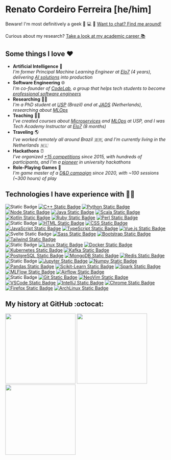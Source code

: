 # Renato Cordeiro Ferreira [he/him]

Beware! I'm most definitively a geek 🚀 💻 🖖 [Want to chat? Find me around!](https://linktr.ee/renatocf)

Curious about my research? [Take a look at my academic career 📚](https://renatocf.xyz/lattes)

## Some things I love ❤️

- **Artificial Intelligence** 🤖 <br> _I'm former Principal Machine Learning Engineer at [Elo7][elo7] (4 years), delivering [AI solutions][PaperHIDRA] into production_
- **Software Engineering** 🌐 <br> _I'm co-founder of [CodeLab][codelab], a group that helps tech students to become [professional software engineers][NewsCodeLab]_
- **Researching** 🧑‍🎓 <br> _I'm a PhD student at [USP][usp] (Brazil) and at [JADS][jads] (Netherlands), researching about [MLOps][PitchPhD]_
- **Teaching** 👨‍🏫 <br> _I've created courses about [Microservices][ClassesCS] and [MLOps][ClassesIS] at USP, and I was Tech Academy Instructor at [Elo7][elo7] (8 months)_
- **Traveling** 🌎 <br> _I've worked remotely all around Brazil 🇧🇷, and I'm currently living in the Netherlands 🇳🇱_
- **Hackathons** ⏰ <br> _I've organized [+15 competitions][PaperHackathon] since 2015, with hundreds of participants, and I'm a [pioneer][NewsHackathon] in university hackathons_
- **Role-Playing Games** 🐲 <br> _I'm game master of a [D&D campaign][StoriesVD] since 2020, with ~100 sessions  (~300 hours) of play_

## Technologies I have experience with 👨‍💻

![Static Badge](https://img.shields.io/badge/back-black?style=for-the-badge)
[![C++ Static Badge](https://img.shields.io/badge/C%2B%2B-%2300599C?style=for-the-badge&logo=c%2B%2B)](https://github.com/renatocf/probability)
[![Python Static Badge](https://img.shields.io/badge/Python-%233776AB?style=for-the-badge&logo=python&logoColor=white)](https://github.com/renatocf/intelligent-systems-project)
[![Node Static Badge](https://img.shields.io/badge/node-%23339933?style=for-the-badge&logo=node.js&logoColor=white)](https://gitlab.com/uspcodelab/courses/MAC0475-2020/hacknizer/auth-api)
[![Java Static Badge](https://img.shields.io/badge/Java-orangered?style=for-the-badge&logo=coffeescript&logoColor=white)](https://github.com/renatocf/MAC0242-PROJECT)
[![Scala Static Badge](https://img.shields.io/badge/Scala-%23DC322F?style=for-the-badge&logo=scala&logoColor=white)](https://github.com/renatocf/exploring-mars)
[![Kotlin Static Badge](https://img.shields.io/badge/Kotlin-%237F52FF?style=for-the-badge&logo=kotlin&logoColor=white)](https://github.com/galaxy-raiders/galaxy-raiders-api)
[![Ruby Static Badge](https://img.shields.io/badge/ruby-%23CC342D?style=for-the-badge&logo=ruby&logoColor=white)](https://github.com/acessoajustica/acessoajustica)
[![Perl Static Badge](https://img.shields.io/badge/Perl-%2339457E?style=for-the-badge&logo=perl&logoColor=white)](https://github.com/renatocf/colorgrind)
<br>
![Static Badge](https://img.shields.io/badge/front-black?style=for-the-badge)
[![HTML Static Badge](https://img.shields.io/badge/html-%23E34F26?style=for-the-badge&logo=html5&logoColor=white)]()
[![CSS Static Badge](https://img.shields.io/badge/css-%231572B6?style=for-the-badge&logo=css3&logoColor=white)](https://github.com/uspcodelab/site-uspcodelab/tree/v1)
[![JavaScript Static Badge](https://img.shields.io/badge/JS-%23F7DF1E?style=for-the-badge&logo=javascript&logoColor=black)]()
[![TypeScript Static Badge](https://img.shields.io/badge/TS-%233178C6?style=for-the-badge&logo=typescript&logoColor=white)]()
[![Vue.js Static Badge](https://img.shields.io/badge/Vue-%234FC08D?style=for-the-badge&logo=vue.js&logoColor=white)](https://github.com/renatocf/poster-eppc)
![Svelte Static Badge](https://img.shields.io/badge/Svelte-%23FF3E00?style=for-the-badge&logo=svelte&logoColor=white)
[![Sass Static Badge](https://img.shields.io/badge/Sass-%23CC6699?style=for-the-badge&logo=sass&logoColor=white)](https://github.com/uspcodelab/site-uspcodelab/tree/v1)
[![Bootstrap Static Badge](https://img.shields.io/badge/BS-%237952B3?style=for-the-badge&logo=bootstrap&logoColor=white)](https://github.com/uspcodelab/site-uspcodelab/tree/v1)
[![Tailwind Static Badge](https://img.shields.io/badge/Tailwind-%2306B6D4?style=for-the-badge&logo=tailwindcss&logoColor=white)](https://gitlab.com/uspcodelab/jobs/florestas/)
<br>
![Static Badge](https://img.shields.io/badge/infra-black?style=for-the-badge)
[![Linux Static Badge](https://img.shields.io/badge/linux-%23FCC624?style=for-the-badge&logo=linux&logoColor=black)]()
[![Docker Static Badge](https://img.shields.io/badge/docker-%232496ED?style=for-the-badge&logo=docker&logoColor=white)]()
[![Kubernetes Static Badge](https://img.shields.io/badge/kubernetes-%23326CE5?style=for-the-badge&logo=kubernetes&logoColor=white)]()
[![Kafka Static Badge](https://img.shields.io/badge/Kafka-%23231F20?style=for-the-badge&logo=apachekafka&logoColor=white)](https://gitlab.com/renatocf/MAC0350-PROJECT)
[![PostgreSQL Static Badge](https://img.shields.io/badge/Postgres-%234169E1?style=for-the-badge&logo=postgresql&logoColor=white)](https://gitlab.com/renatocf/MAC0350-PROJECT)
[![MongoDB Static Badge](https://img.shields.io/badge/MongoDB-%2347A248?style=for-the-badge&logo=mongodb&logoColor=white)](https://gitlab.com/renatocf/MAC0350-PROJECT)
[![Redis Static Badge](https://img.shields.io/badge/Redis-%23DC382D?style=for-the-badge&logo=redis&logoColor=white)](https://gitlab.com/renatocf/MAC0350-PROJECT)
<br>
![Static Badge](https://img.shields.io/badge/data-black?style=for-the-badge)
[![Jupyter Static Badge](https://img.shields.io/badge/jupyter-%23F37626?style=for-the-badge&logo=jupyter&logoColor=white)](https://github.com/renatocf/MAC5832-PROJECT)
[![Numpy Static Badge](https://img.shields.io/badge/numpy-%23013243?style=for-the-badge&logo=numpy&logoColor=white)](https://github.com/renatocf/MAC5832-PROJECT)
[![Pandas Static Badge](https://img.shields.io/badge/pandas-%23150458?style=for-the-badge&logo=pandas&logoColor=white)](https://github.com/renatocf/MAC5832-PROJECT)
[![Scikit-Learn Static Badge](https://img.shields.io/badge/SKLearn-%23F7931E?style=for-the-badge&logo=scikitlearn&logoColor=white)](https://github.com/renatocf/MAC5832-PROJECT)
[![Spark Static Badge](https://img.shields.io/badge/Spark-%23E25A1C?style=for-the-badge&logo=apachespark&logoColor=white)]()
[![MLFlow Static Badge](https://img.shields.io/badge/MLFlow-%230194E2?style=for-the-badge&logo=mlflow&logoColor=white)]()
[![Airflow Static Badge](https://img.shields.io/badge/Airflow-%23017CEE?style=for-the-badge&logo=apacheairflow&logoColor=white)]()
<br>
![Static Badge](https://img.shields.io/badge/tool-black?style=for-the-badge)
[![Git Static Badge](https://img.shields.io/badge/git-%23F05032?style=for-the-badge&logo=git&logoColor=white)]()
[![NeoVim Static Badge](https://img.shields.io/badge/neovim-%2357A143?style=for-the-badge&logo=neovim&logoColor=white)](https://github.com/renatocf/dotfiles)
[![VSCode Static Badge](https://img.shields.io/badge/vscode-%23007ACC?style=for-the-badge&logo=visualstudiocode&logoColor=white)]()
[![IntelliJ Static Badge](https://img.shields.io/badge/intellij-%23000000?style=for-the-badge&logo=intellijidea&logoColor=white)]()
[![Chrome Static Badge](https://img.shields.io/badge/chrome-%234285F4?style=for-the-badge&logo=googlechrome&logoColor=white)]()
[![Firefox Static Badge](https://img.shields.io/badge/firefox-%23FF7139?style=for-the-badge&logo=firefoxbrowser&logoColor=white)]()
[![ArchLinux Static Badge](https://img.shields.io/badge/arch-%231793D1?style=for-the-badge&logo=archlinux&logoColor=white)]()

## My history at GitHub :octocat:

<div align="left">
  <img height=220 src="https://streak-stats.demolab.com/?user=renatocf&date_format=Y.m.d&card_width=710" />
  <img height=220 src="https://renatocf-github-readme-stats.vercel.app/api?username=renatocf&custom_title=General%20GitHub%20Stats%20📈&show_icons=true&include_all_commits=true&show=reviews&card_width=350" />
  <img height=220 src="https://renatocf-github-readme-stats.vercel.app/api/top-langs/?username=renatocf&custom_title=Most%20Used%20Languages%20🧑‍💻&layout=compact&size_weight=0.5&count_weight=0.5&hide=plpgsql,c&langs_count=10&card_width=350" />
</div>

[elo7]: https://www.elo7.com.br/sobre
[usp]: https://usp.br
[jads]: https://jads.nl
[codelab]: https://github.com/uspcodelab

[ClassesCS]: https://uclab.xyz/sistemas-complexos-2021-aulas
[ClassesIS]: https://uclab.xyz/sistemas-inteligentes-2021-aulas
[PaperHackathon]: https://renatocf.xyz/preprint-university-hackathons-engaged-students
[PaperHIDRA]: https://renatocf.xyz/elo7-hidra-cbsoft-2020-paper
[PitchPhD]: https://renatocf.xyz/pitch-phd-2023-1
[NewsCodeLab]: https://jornal.usp.br/universidade/a-nova-lingua-da-universidade-grupos-e-coletivos-da-usp-apostam-no-ensino-de-programacao/
[NewsHackathon]: https://jornal.usp.br/universidade/voce-sabe-o-que-e-um-hackathon/
[StoriesVD]: https://www.instagram.com/stories/highlights/18028676347423730/
